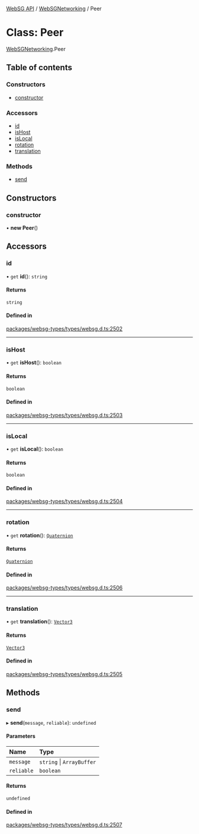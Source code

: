 [WebSG API](../README.md) / [WebSGNetworking](../modules/WebSGNetworking.md) / Peer

# Class: Peer

[WebSGNetworking](../modules/WebSGNetworking.md).Peer

## Table of contents

### Constructors

- [constructor](WebSGNetworking.Peer.md#constructor)

### Accessors

- [id](WebSGNetworking.Peer.md#id)
- [isHost](WebSGNetworking.Peer.md#ishost)
- [isLocal](WebSGNetworking.Peer.md#islocal)
- [rotation](WebSGNetworking.Peer.md#rotation)
- [translation](WebSGNetworking.Peer.md#translation)

### Methods

- [send](WebSGNetworking.Peer.md#send)

## Constructors

### constructor

• **new Peer**()

## Accessors

### id

• `get` **id**(): `string`

#### Returns

`string`

#### Defined in

[packages/websg-types/types/websg.d.ts:2502](https://github.com/thirdroom/thirdroom/blob/c8b57e0e/packages/websg-types/types/websg.d.ts#L2502)

___

### isHost

• `get` **isHost**(): `boolean`

#### Returns

`boolean`

#### Defined in

[packages/websg-types/types/websg.d.ts:2503](https://github.com/thirdroom/thirdroom/blob/c8b57e0e/packages/websg-types/types/websg.d.ts#L2503)

___

### isLocal

• `get` **isLocal**(): `boolean`

#### Returns

`boolean`

#### Defined in

[packages/websg-types/types/websg.d.ts:2504](https://github.com/thirdroom/thirdroom/blob/c8b57e0e/packages/websg-types/types/websg.d.ts#L2504)

___

### rotation

• `get` **rotation**(): [`Quaternion`](WebSG.Quaternion.md)

#### Returns

[`Quaternion`](WebSG.Quaternion.md)

#### Defined in

[packages/websg-types/types/websg.d.ts:2506](https://github.com/thirdroom/thirdroom/blob/c8b57e0e/packages/websg-types/types/websg.d.ts#L2506)

___

### translation

• `get` **translation**(): [`Vector3`](WebSG.Vector3.md)

#### Returns

[`Vector3`](WebSG.Vector3.md)

#### Defined in

[packages/websg-types/types/websg.d.ts:2505](https://github.com/thirdroom/thirdroom/blob/c8b57e0e/packages/websg-types/types/websg.d.ts#L2505)

## Methods

### send

▸ **send**(`message`, `reliable`): `undefined`

#### Parameters

| Name | Type |
| :------ | :------ |
| `message` | `string` \| `ArrayBuffer` |
| `reliable` | `boolean` |

#### Returns

`undefined`

#### Defined in

[packages/websg-types/types/websg.d.ts:2507](https://github.com/thirdroom/thirdroom/blob/c8b57e0e/packages/websg-types/types/websg.d.ts#L2507)
